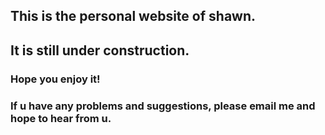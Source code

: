 ## This is the personal website of shawn.
## It is still under construction.
### Hope you enjoy it!
### If u have any problems and suggestions, please email me and hope to hear from u.

